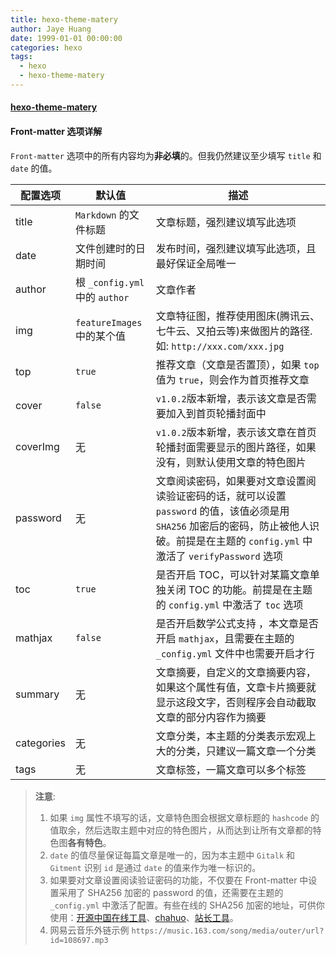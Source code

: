 ```yaml
---
title: hexo-theme-matery
author: Jaye Huang
date: 1999-01-01 00:00:00
categories: hexo
tags:
  - hexo
  - hexo-theme-matery
---
```


#### [hexo-theme-matery](https://github.com/blinkfox/hexo-theme-matery)

#### Front-matter 选项详解

`Front-matter` 选项中的所有内容均为**非必填**的。但我仍然建议至少填写 `title` 和 `date` 的值。

| 配置选项   | 默认值                         | 描述                                                                                                                                                                                       |
| ---------- | ------------------------------ | ------------------------------------------------------------------------------------------------------------------------------------------------------------------------------------------ |
| title      | `Markdown` 的文件标题          | 文章标题，强烈建议填写此选项                                                                                                                                                               |
| date       | 文件创建时的日期时间           | 发布时间，强烈建议填写此选项，且最好保证全局唯一                                                                                                                                           |
| author     | 根 `_config.yml` 中的 `author` | 文章作者                                                                                                                                                                                   |
| img        | `featureImages` 中的某个值     | 文章特征图，推荐使用图床(腾讯云、七牛云、又拍云等)来做图片的路径.如: `http://xxx.com/xxx.jpg`                                                                                              |
| top        | `true`                         | 推荐文章（文章是否置顶），如果 `top` 值为 `true`，则会作为首页推荐文章                                                                                                                     |
| cover      | `false`                        | `v1.0.2`版本新增，表示该文章是否需要加入到首页轮播封面中                                                                                                                                   |
| coverImg   | 无                             | `v1.0.2`版本新增，表示该文章在首页轮播封面需要显示的图片路径，如果没有，则默认使用文章的特色图片                                                                                           |
| password   | 无                             | 文章阅读密码，如果要对文章设置阅读验证密码的话，就可以设置 `password` 的值，该值必须是用 `SHA256` 加密后的密码，防止被他人识破。前提是在主题的 `config.yml` 中激活了 `verifyPassword` 选项 |
| toc        | `true`                         | 是否开启 TOC，可以针对某篇文章单独关闭 TOC 的功能。前提是在主题的 `config.yml` 中激活了 `toc` 选项                                                                                         |
| mathjax    | `false`                        | 是否开启数学公式支持 ，本文章是否开启 `mathjax`，且需要在主题的 `_config.yml` 文件中也需要开启才行                                                                                         |
| summary    | 无                             | 文章摘要，自定义的文章摘要内容，如果这个属性有值，文章卡片摘要就显示这段文字，否则程序会自动截取文章的部分内容作为摘要                                                                     |
| categories | 无                             | 文章分类，本主题的分类表示宏观上大的分类，只建议一篇文章一个分类                                                                                                                           |
| tags       | 无                             | 文章标签，一篇文章可以多个标签                                                                                                                                                             |

> **注意**:
>
> 1. 如果 `img` 属性不填写的话，文章特色图会根据文章标题的 `hashcode` 的值取余，然后选取主题中对应的特色图片，从而达到让所有文章都的特色图**各有特色**。
> 2. `date` 的值尽量保证每篇文章是唯一的，因为本主题中 `Gitalk` 和 `Gitment` 识别 `id` 是通过 `date` 的值来作为唯一标识的。
> 3. 如果要对文章设置阅读验证密码的功能，不仅要在 Front-matter 中设置采用了 SHA256 加密的 password 的值，还需要在主题的 `_config.yml` 中激活了配置。有些在线的 SHA256 加密的地址，可供你使用：[开源中国在线工具](https://tool.oschina.net/encrypt?type=2)、[chahuo](http://encode.chahuo.com/)、[站长工具](https://tool.chinaz.com/tools/hash.aspx)。
> 4. 网易云音乐外链示例 `https://music.163.com/song/media/outer/url?id=108697.mp3`
